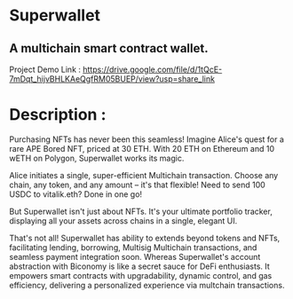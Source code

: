 # Superwallet
## A multichain smart contract wallet.
Project Demo Link : https://drive.google.com/file/d/1tQcE-7mDqt_hijvBHLKAeQgfRM05BUEP/view?usp=share_link

# Description :
Purchasing NFTs has never been this seamless! Imagine Alice's quest for a rare APE Bored NFT, priced at 30 ETH. With 20 ETH on Ethereum and 10 wETH on Polygon, Superwallet works its magic.

Alice initiates a single, super-efficient Multichain transaction. Choose any chain, any token, and any amount – it's that flexible! Need to send 100 USDC to vitalik.eth? Done in one go!

But Superwallet isn't just about NFTs. It's your ultimate portfolio tracker, displaying all your assets across chains in a single, elegant UI.

That's not all! Superwallet has ability to extends beyond tokens and NFTs, facilitating lending, borrowing, Multisig Multichain transactions, and seamless payment integration soon.
Whereas Superwallet's account abstraction with Biconomy is like a secret sauce for DeFi enthusiasts. It empowers smart contracts with upgradability, dynamic control, and gas efficiency, delivering a personalized experience via multchain transactions.
 
